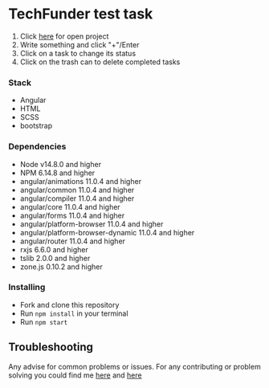 # TechFunder test task

1. Click [here](https://casualjackie.github.io/TechFunder/) for open project
2. Write something and click "+"/Enter
3. Click on a task to change its status
4. Click on the trash can to delete completed tasks

### Stack
* Angular
* HTML
* SCSS
* bootstrap

### Dependencies
* Node v14.8.0 and higher
* NPM 6.14.8 and higher
* angular/animations 11.0.4 and higher
* angular/common 11.0.4 and higher
* angular/compiler 11.0.4 and higher
* angular/core 11.0.4 and higher
* angular/forms 11.0.4 and higher
* angular/platform-browser 11.0.4 and higher
* angular/platform-browser-dynamic 11.0.4 and higher
* angular/router 11.0.4 and higher
* rxjs 6.6.0 and higher
* tslib 2.0.0 and higher
* zone.js 0.10.2 and higher


### Installing
* Fork and clone this repository
* Run `npm install` in your terminal
* Run `npm start`

## Troubleshooting

Any advise for common problems or issues.
For any contributing or problem solving you could find me [here](https://www.linkedin.com/in/evgeniy-polishchuk-6424111bb/) and [here](mailto:evhenii.polishchuk@gmail.com)
